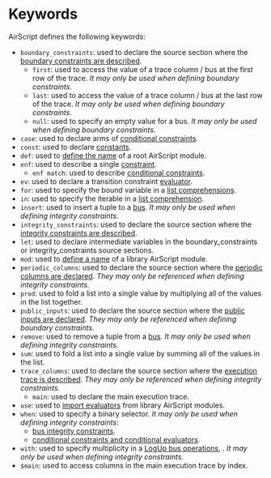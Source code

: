 # Keywords

AirScript defines the following keywords:

- `boundary_constraints`: used to declare the source section where the [boundary constraints are described](./constraints.md#boundary_constraints).
  - `first`: used to access the value of a trace column / bus at the first row of the trace. _It may only be used when defining boundary constraints._
  - `last`: used to access the value of a trace column / bus at the last row of the trace. _It may only be used when defining boundary constraints._
  - `null`: used to specify an empty value for a bus. _It may only be used when defining boundary constraints._
- `case`: used to declare arms of [conditional constraints](./convenience.md#conditional-constraints).
- `const`: used to declare [constants](./declarations.md#constant-constant).
- `def`: used to [define the name](./organization.md#root-module) of a root AirScript module.
- `enf`: used to describe a single [constraint](./constraints.md).
  - `enf match`: used to describe [conditional constraints](./convenience.md#conditional-constraints).
- `ev`: used to declare a transition constraint [evaluator](./evaluators.md).
- `for`: used to specify the bound variable in a [list comprehensions](./convenience.md#list-comprehension).
- `in`: used to specify the iterable in a [list comprehension](./convenience.md#list-comprehension).
- `insert`: used to insert a tuple to a [bus](./declarations.md#buses-buses). _It may only be used when defining integrity constraints._
- `integrity_constraints`: used to declare the source section where the [integrity constraints are described](./constraints.md#integrity_constraints).
- `let`: used to declare intermediate variables in the boundary_constraints or integrity_constraints source sections.
- `mod`: used to [define a name](./organization.md#library-modules) of a library AirScript module.
- `periodic_columns`: used to declare the source section where the [periodic columns are declared](./declarations.md). _They may only be referenced when defining integrity constraints._
- `prod`: used to fold a list into a single value by multiplying all of the values in the list together.
- `public_inputs`: used to declare the source section where the [public inputs are declared](./declarations.md). _They may only be referenced when defining boundary constraints._
- `remove`: used to remove a tuple from a [bus](./declarations.md#buses-buses). _It may only be used when defining integrity constraints._
- `sum`: used to fold a list into a single value by summing all of the values in the list.
- `trace_columns`: used to declare the source section where the [execution trace is described](./declarations.md). _They may only be referenced when defining integrity constraints._
  - `main`: used to declare the main execution trace.
- `use`: used to [import evaluators](./organization.md#importing-evaluators) from library AirScript modules.
- `when`: used to specify a binary selector. _It may only be used when defining integrity constraints_:
  - [bus integrity constraints](./buses.md#bus-integrity-constraints).
  - [conditional constraints and conditional evaluators](./convenience.md#when-keyword).
- `with`: used to specify multiplicity in a [LogUp bus operations](./buses.md#bus-integrity-constraints), . _It may only be used when defining integrity constraints._
- `$main`: used to access columns in the main execution trace by index.
